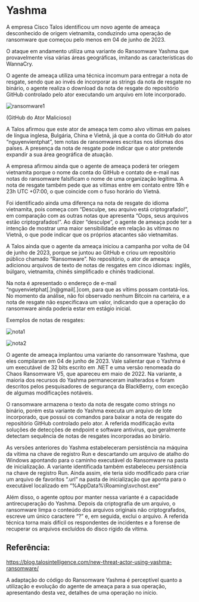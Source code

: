 # Yashma

A empresa Cisco Talos identificou um novo agente de ameaça desconhecido de origem vietnamita, conduzindo uma operação de ransomware que começou pelo menos em 04 de junho de 2023. 

O ataque em andamento utiliza uma variante do Ransomware Yashma que provavelmente visa várias áreas geográficas, imitando as características do WannaCry. 

O agente de ameaça utiliza uma técnica incomum para entregar a nota de resgate, sendo que ao invés de incorporar as strings da nota de resgate no binário, o agente realiza o download da nota de resgate do repositório GitHub controlado pelo ator executando um arquivo em lote incorporado.

![ransomware1](https://github.com/crocodyli/Ransomwares-TTP/assets/113185400/d9f9c8d2-f844-48b3-bc04-3a4cdeb9799e)

(GitHub do Ator Malicioso)


A Talos afirmou que este ator de ameaça tem como alvo vítimas em países de língua inglesa, Bulgária, China e Vietnã, já que a conta do GitHub do ator “nguyenvientphat”, tem notas de ransomwares escritas nos idiomas dos países. A presença da nota de resgate pode indicar que o ator pretende expandir a sua área geográfica de atuação. 

A empresa afirmou ainda que o agente de ameaça poderá ter oriegem vietnamita porque o nome da conta do GitHub e contato de e-mail nas notas do ransomware falsificam o nome de uma organização legítima. A nota de resgate também pede que as vítimas entre em contato entre 19h e 23h UTC +07:00, o que coincide com o fuso horário do Vietnã.

Foi identificado ainda uma diferença na nota de resgate do idioma vietnamita, pois começa com “Desculpe, seu arquivo está criptografado!”, em comparação com as outras notas que apresenta “Oops, seus arquivos estão criptografados!”. Ao dizer “desculpe”, o agente de ameaça pode ter a intenção de mostrar uma maior sensibilidade em relação às vítimas no Vietnã, o que pode indicar que os próprios atacantes são vietnamitas. 

A Talos ainda que o agente da ameaça iniciou a campanha por volta de 04 de junho de 2023, porque se juntou ao GitHub e criou um repositório público chamado “Ransomware”. No repositório, o ator de ameaça adicionou arquivos de texto de notas de resgates em cinco idiomas: inglês, búlgaro, vietnamita, chinês simplificado e chinês tradicional.
 

Na nota é apresentado o endereço de e-mail “nguyenvietphat[.]n@gmail[.]com, para que as vítims possam contatá-los. No momento da análise, não foi observado nenhum Bitcoin na carteira, e a nota de resgate não especificava um valor, indicando que a operação do ransomware ainda poderia estar em estágio inicial. 

Exemplos de notas de resgates:

 ![nota1](https://github.com/crocodyli/Ransomwares-TTP/assets/113185400/af93dcc8-89c7-40bf-94c0-ae87a0dd1fbd)
 
![nota2](https://github.com/crocodyli/Ransomwares-TTP/assets/113185400/aaa95efd-1c01-48f8-a1c4-7d5d66096808)

 

O agente de ameaça implantou uma variante do ransomware Yashma, que eles compilaram em 04 de junho de 2023. Vale salientar que o Yashma é um executável de 32 bits escrito em .NET e uma versão renomeada do Chaos Ransomware V5, que apareceu em maio de 2022. Na variante, a maioria dos recursos do Yashma permaneceram inalterados e foram descritos pelos pesquisadores de segurança da BlackBerry, com exceção de algumas modificações notáveis.

O ransomware armazena o texto da nota de resgate como strings no binário, porém esta variante do Yashma executa um arquivo de lote incorporado, que possui os comandos para baixar a nota de resgate do repositório GitHub controlado pelo ator. A referida modificação evita soluções de detecções de endpoint e software antivírus, que geralmente detectam sequência de notas de resgates incorporadas ao binário.

As versões anteriores do Yashma estabeleceram persistência na máquina da vítima na chave de registro Run e descartando um arquivo de atalho do Windows apontando para o caminho executável do Ransomware na pasta de inicialização. 
A variante identificada também estabeleceu persistência na chave de registro Run. Ainda assim, ele teria sido modificado para criar um arquivo de favoritos “.url” na pasta de inicialização que aponta para o executável localizado em “%AppData%\Roaming\svchost.exe”

Além disso, o agente optou por manter nessa variante é a capacidade antirecuperação do Yashma. Depois da criptografia de um arquivo, o ransomware limpa o conteúdo dos arquivos originais não criptografados, escreve um único caractere “?” e, em seguida, exclui o arquivo. A referida técnica torna mais difícil os respondentes de incidentes e a forense de recuperar os arquivos excluídos do disco rígido da vítima.

## Referência:
https://blog.talosintelligence.com/new-threat-actor-using-yashma-ransomware/

A adaptação do código do Ransomware Yashma é perceptível quanto a utilização e evolução do agente de ameaça para a sua operação, apresentando desta vez, detalhes de uma operação no início.
